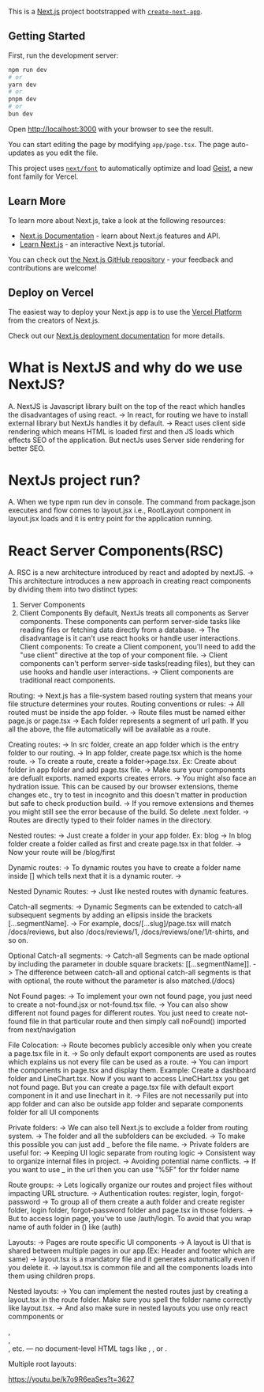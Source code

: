 This is a [Next.js](https://nextjs.org) project bootstrapped with [`create-next-app`](https://nextjs.org/docs/app/api-reference/cli/create-next-app).

## Getting Started

First, run the development server:

```bash
npm run dev
# or
yarn dev
# or
pnpm dev
# or
bun dev
```

Open [http://localhost:3000](http://localhost:3000) with your browser to see the result.

You can start editing the page by modifying `app/page.tsx`. The page auto-updates as you edit the file.

This project uses [`next/font`](https://nextjs.org/docs/app/building-your-application/optimizing/fonts) to automatically optimize and load [Geist](https://vercel.com/font), a new font family for Vercel.

## Learn More

To learn more about Next.js, take a look at the following resources:

- [Next.js Documentation](https://nextjs.org/docs) - learn about Next.js features and API.
- [Learn Next.js](https://nextjs.org/learn) - an interactive Next.js tutorial.

You can check out [the Next.js GitHub repository](https://github.com/vercel/next.js) - your feedback and contributions are welcome!

## Deploy on Vercel

The easiest way to deploy your Next.js app is to use the [Vercel Platform](https://vercel.com/new?utm_medium=default-template&filter=next.js&utm_source=create-next-app&utm_campaign=create-next-app-readme) from the creators of Next.js.

Check out our [Next.js deployment documentation](https://nextjs.org/docs/app/building-your-application/deploying) for more details.

# What is NextJS and why do we use NextJS?

A. NextJS is Javascript library built on the top of the react which handles the disadvantages of using react.
-> In react, for routing we have to install external library but NextJs handles it by default.
-> React uses client side rendering which means HTML is loaded first and then JS loads which effects SEO of the application. But nectJs uses Server side rendering for better SEO.

# NextJs project run?

A. When we type npm run dev in console. The command from package.json executes and flow comes to layout.jsx i.e., RootLayout component in layout.jsx loads and it is entry point for the application running.

# React Server Components(RSC)

A. RSC is a new architecture introduced by react and adopted by nextJS.
-> This architecture introduces a new approach in creating react components by dividing them into two distinct types:

1. Server Components
2. Client Components
   By default, NextJs treats all components as Server components. These components can perform server-side tasks like reading files or fetching data directly from a database.
   -> The disadvantage is it can't use react hooks or handle user interactions.
   Client components: To create a Client component, you'll need to add the "use client" directive at the top of your component file.
   -> Client components can't perform server-side tasks(reading files), but they can use hooks and handle user interactions.
   -> Client components are traditional react components.

Routing:
-> Next.js has a file-system based routing system that means your file structure determines your routes.
Routing conventions or rules:
-> All routed must be inside the app folder.
-> Route files must be named either page.js or page.tsx
-> Each folder represents a segment of url path.
If you all the above, the file automatically will be available as a route.

Creating routes:
-> In src folder, create an app folder which is the entry folder to our routing.
-> In app folder, create page.tsx which is the home route.
-> To create a route, create a folder->page.tsx. Ex: Create about folder in app folder and add page.tsx file.
-> Make sure your components are defualt exports. named exports creates errors.
-> You might also face an hydration issue. This can be caused by our browser extensions, theme changes etc., try to test in incognito and this doesn't matter in production but safe to check production build.
-> If you remove extensions and themes you might still see the error because of the build. So delete .next folder.
-> Routes are directly typed to their folder names in the directory.

Nested routes:
-> Just create a folder in your app folder. Ex: blog
-> In blog folder create a folder called as first and create page.tsx in that folder.
-> Now your route will be /blog/first

Dynamic routes:
-> To dynamic routes you have to create a folder name inside [] which tells next that it is a dynamic router.
->

Nested Dynamic Routes:
-> Just like nested routes with dynamic features.

Catch-all segments:
-> Dynamic Segments can be extended to catch-all subsequent segments by adding an ellipsis inside the brackets [...segmentName].
-> For example, docs/[...slug]/page.tsx will match /docs/reviews, but also /docs/reviews/1, /docs/reviews/one/1/t-shirts, and so on.

Optional Catch-all segments:
-> Catch-all Segments can be made optional by including the parameter in double square brackets: [[...segmentName]].
-> The difference between catch-all and optional catch-all segments is that with optional, the route without the parameter is also matched.(/docs)

Not Found pages:
-> To implement your own not found page, you just need to create a not-found.jsx or not-found.tsx file.
-> You can also show different not found pages for different routes. You just need to create not-found file in that particular route and then simply call noFound() imported from next/navigation

File Colocation:
-> Route becomes publicly accesible only when you create a page.tsx file in it.
-> So only default export components are used as routes which explains us not every file can be used as a route.
-> You can import the components in page.tsx and display them.
Example: Create a dashboard folder and LineChart.tsx. Now if you want to access LineCHart.tsx you get not found page. But you can create a page.tsx file with default export component in it and use linechart in it.
-> Files are not necessarily put into app folder and can also be outside app folder and separate components folder for all UI components

Private folders:
-> We can also tell Next.js to exclude a folder from routing system.
-> The folder and all the subfolders can be excluded.
-> To make this possible you can just add \_ before the file name.
-> Private folders are useful for:
-> Keeping UI logic separate from routing logic
-> Consistent way to organize internal files in project.
-> Avoiding potential name conflicts.
-> If you want to use \_ in the url then you can use "%5F" for thr folder name

Route groups:
-> Lets logically organize our routes and project files without impacting URL structure.
-> Authentication routes: register, login, forgot-password
-> To group all of them create a auth folder and create register folder, login folder, forgot-password folder and page.tsx in those folders.
-> But to access login page, you've to use /auth/login. To avoid that you wrap name of auth folder in () like (auth)

Layouts:
-> Pages are route specific UI components
-> A layout is UI that is shared between multiple pages in our app.(Ex: Header and footer which are same)
-> layout.tsx is a mandatory file and it generates automatically even if you delete it.
-> layout.tsx is common file and all the components loads into them using children props.

Nested layouts:
-> You can implement the nested routes just by creating a layout.tsx in the route folder. Make sure you spell the folder name correctly like layout.tsx.
-> And also make sure in nested layouts you use only react commponents or <div>, <section>, <main>, etc. — no document-level HTML tags like <html>, <head>, or <body>.

Multiple root layouts:

https://youtu.be/k7o9R6eaSes?t=3627
